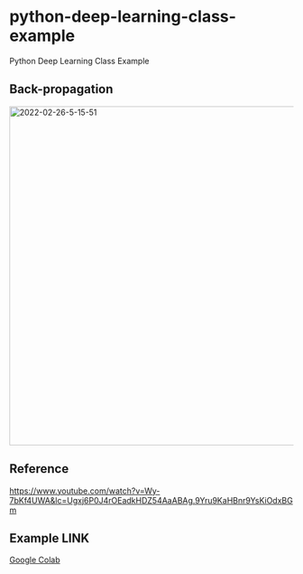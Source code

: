 # python-deep-learning-class-example
Python Deep Learning Class Example

## Back-propagation

<img src="https://i.ibb.co/ZVN9QhY/2022-02-26-7-26-38.png" alt="2022-02-26-5-15-51" border="0" width="600">

## Reference

https://www.youtube.com/watch?v=Wy-7bKf4UWA&lc=Ugxj6P0J4rOEadkHDZ54AaABAg.9Yru9KaHBnr9YsKiOdxBGm

## Example LINK

[Google Colab](https://colab.research.google.com/drive/12-rHPTIDMai_jxTSlu62bMwvNCHAYOrb?usp=sharing)
